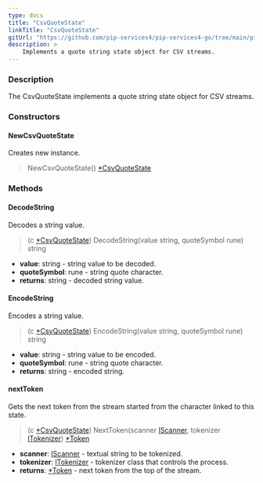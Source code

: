 ```yaml
---
type: docs
title: "CsvQuoteState"
linkTitle: "CsvQuoteState"
gitUrl: "https://github.com/pip-services4/pip-services4-go/tree/main/pip-services4-expressions-go"
description: > 
    Implements a quote string state object for CSV streams.
---
```


### Description

The CsvQuoteState implements a quote string state object for CSV streams.

### Constructors

#### NewCsvQuoteState
Creates new instance.

> NewCsvQuoteState() [*CsvQuoteState]()

### Methods

#### DecodeString
Decodes a string value.

> (c [*CsvQuoteState]()) DecodeString(value string, quoteSymbol rune) string

- **value**: string - string value to be decoded.
- **quoteSymbol**: rune - string quote character.
- **returns**: string - decoded string value.


#### EncodeString
Encodes a string value.

> (c [*CsvQuoteState]()) EncodeString(value string, quoteSymbol rune) string

- **value**: string - string value to be encoded.
- **quoteSymbol**: rune - string quote character.
- **returns**: string - encoded string.


#### nextToken
Gets the next token from the stream started from the character linked to this state.

> (c [*CsvQuoteState]()) NextToken(scanner [IScanner](../../io/iscanner), tokenizer [ITokenizer](../../tokenizers/itokenizer)) [*Token](../../tokenizers/token)

- **scanner**: [IScanner](../../io/iscanner) - textual string to be tokenized.
- **tokenizer**: [ITokenizer](../../tokenizers/itokenizer) - tokenizer class that controls the process.
- **returns**: [*Token](../../tokenizers/token) - next token from the top of the stream.


